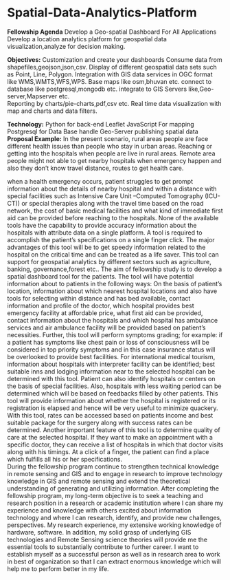 # Spatial-Data-Analytics-Platform

**Fellowship Agenda** 
Develop a Geo-spatial Dashboard For All Applications
Develop a location analytics platform for geospatial data visualization,analyze for decision making.





**Objectives:** 
Customization and create your dashboards
Consume data from shapefiles,geojson,json,csv.
Display of different geospatial data sets such as Point, Line, Polygon.
Integration with GIS data services in OGC format like WMS,WMTS,WFS,WPS.
Base maps like osm,bhuvan etc.
connect to database like postgresql,mongodb etc.
integrate to GIS Servers like,Geo-server,Mapserver etc.  
Reporting by charts/pie-charts,pdf,csv etc.
Real time data visualization with map and charts and data filters. 




**Technology:**
Python for back-end
Leaflet JavaScript For mapping
Postgresql for Data Base handle 
Geo-Server publishing spatial data
**Proposal Example:**
In the present scenario, rural areas people are face different health issues than people who stay in urban areas. Reaching or getting into the hospitals when people are live in rural areas. Remote area people might not able to get nearby hospitals when emergency happen and also they don’t know travel distance, routes to get health care.



   when a health emergency occurs, patient struggles to get prompt information about the details of nearby hospital and within a distance with special facilities such as Intensive Care Unit –Computed Tomography (ICU-CT)) or special therapies along with the travel time based on the road network, the cost of basic medical facilities and what kind of immediate first aid can be provided before reaching to the hospitals. None of the available tools have the capability to provide accuracy information about the hospitals with attribute data on a single platform. A tool is required to accomplish the patient’s specifications on a single finger click. The major advantages of this tool will be to get speedy information related to the hospital on the critical time and can be treated as a life saver. This tool can support for geospatial analytics by different sectors such as agriculture, banking, governance,forest  etc..
 The aim of fellowship study is to develop a spatial dashboard tool for the patients. The tool will have potential information about to patients in the following ways: On the basis of patient’s location, information about which nearest hospital locations and also have tools for selecting within distance and  has bed available, contact information and profile of the doctor, which hospital provides best emergency facility at affordable price, what first aid can be provided, contact information about the hospitals and which hospital has ambulance services and air ambulance facility will be provided based on patient’s necessities. Further, this tool will perform symptoms grading; for example: if a patient has symptoms like chest pain or loss of consciousness will be considered in top priority symptoms and in this case insurance status will be overlooked to provide best facilities. For international medical tourism, information about hospitals with interpreter facility can be identified; best suitable inns and lodging information near to the selected hospital can be determined with this tool. Patient can also identify hospitals or centers on the basis of special facilities. Also, hospitals with less waiting period can be determined which will be based on feedbacks filled by other patients. This tool will provide information about whether the hospital is registered or its registration is elapsed and hence will be very useful to minimize quackery. With this tool, rates can be accessed based on patients income and best suitable package for the surgery along with success rates can be determined. Another important feature of this tool is to determine quality of care at the selected hospital. If they want to make an appointment with a specific doctor, they can receive a list of hospitals in which that doctor visits along with his timings. At a click of a finger, the patient can find a place which fulfills all his or her specifications.  
During the fellowship program continue to strengthen technical knowledge in remote sensing and GIS and to engage in research to improve technology knowledge in GIS and remote sensing and extend the theoretical understanding of generating and utilizing information. After completing the fellowship program, my long-term objective is to seek a teaching and research position in a research or academic institution where I can share my experience and knowledge with others excited about information technology and where I can research, identify, and provide new challenges, perspectives. My research experience, my extensive working knowledge of hardware, software. In addition, my solid grasp of underlying GIS technologies and Remote Sensing science theories will provide me the essential tools to substantially contribute to further career. I want to establish myself as a successful person as well as in research area to work in best of organization so that I can extract enormous knowledge which will help me to perform better in my life.
